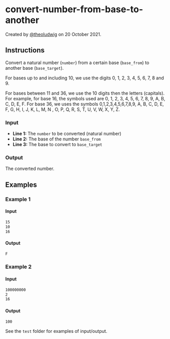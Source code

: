 # convert-number-from-base-to-another

Created by [@theoludwig](https://github.com/theoludwig) on 20 October 2021.

## Instructions

Convert a natural number (`number`) from a certain base (`base_from`) to another base (`base_target`).

For bases up to and including 10, we use the digits 0, 1, 2, 3, 4, 5, 6, 7, 8 and 9.

For bases between 11 and 36, we use the 10 digits then the letters (capitals). For example, for base 16, the symbols used are 0, 1, 2, 3, 4, 5, 6, 7, 8, 9, A, B, C, D, E, F. For base 36, we uses the symbols 0,1,2,3,4,5,6,7,8,9, A, B, C, D, E, F, G, H, I, J, K, L, M, N , O, P, Q, R, S, T, U, V, W, X, Y, Z.

### Input

- **Line 1:** The `number` to be converted (natural number)
- **Line 2:** The base of the number `base_from`
- **Line 3:** The base to convert to `base_target`

### Output

The converted number.

## Examples

### Example 1

#### Input

```txt
15
10
16
```

#### Output

```txt
F
```

### Example 2

#### Input

```txt
100000000
2
16
```

#### Output

```txt
100
```

See the `test` folder for examples of input/output.
